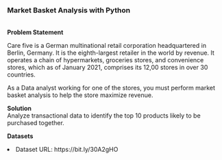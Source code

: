 <h3><b>Market Basket Analysis with Python</b></h3>
<br>
<b>Problem Statement</b><br>
<p>
Care five is a German multinational retail corporation headquartered in Berlin, Germany. It is the eighth-largest retailer in the world by revenue. It operates a chain of hypermarkets, groceries stores, and convenience stores, which as of January 2021, comprises its 12,00 stores in over 30 countries.</p>
<p>
As a Data analyst working for one of the stores, you must perform market basket analysis to help the store maximize revenue.
</p>
<p>
<b> Solution</b><br>
 Analyze transactional data to identify the top 10 products likely to be purchased together.<br>
</p>
<p>
<b>Datasets</b> <br>
<li> Dataset URL: https://bit.ly/30A2gHO</li>
</p>